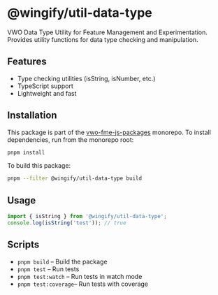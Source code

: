 # @wingify/util-data-type

VWO Data Type Utility for Feature Management and Experimentation. Provides utility functions for data type checking and manipulation.

## Features

- Type checking utilities (isString, isNumber, etc.)
- TypeScript support
- Lightweight and fast

## Installation

This package is part of the [vwo-fme-js-packages](../../README.md) monorepo. To install dependencies, run from the monorepo root:

```bash
pnpm install
```

To build this package:

```bash
pnpm --filter @wingify/util-data-type build
```

## Usage

```js
import { isString } from '@wingify/util-data-type';
console.log(isString('test')); // true
```

## Scripts

- `pnpm build` – Build the package
- `pnpm test` – Run tests
- `pnpm test:watch` – Run tests in watch mode
- `pnpm test:coverage`– Run tests with coverage
